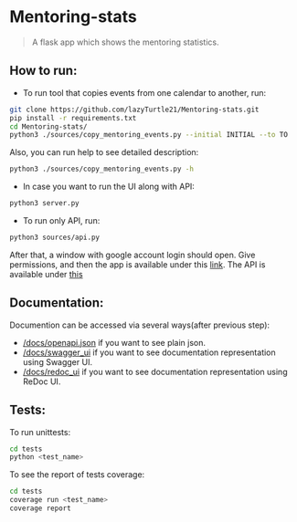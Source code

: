 # Mentoring-stats
> A flask app which shows the mentoring statistics.



## How to run:

* To run tool that copies events from one calendar to another, run:

```sh
git clone https://github.com/lazyTurtle21/Mentoring-stats.git
pip install -r requirements.txt
cd Mentoring-stats/
python3 ./sources/copy_mentoring_events.py --initial INITIAL --to TO
```
Also, you can run help to see detailed description:
```sh
python3 ./sources/copy_mentoring_events.py -h
```

* In case you want to run the UI along with API:

```sh
python3 server.py
```
* To run only API, run:
```sh
python3 sources/api.py
```


After that, a window with google account login should open. Give permissions, and then the app is available under this [link](http://127.0.0.1:5000/).
The API is available under [this](http://127.0.0.1:5000/api/v1)

## Documentation:
Documention can be accessed via several ways(after previous step):
* [/docs/openapi.json](http://127.0.0.1:5000/docs/openapi.json) if you want to see plain json.
* [/docs/swagger_ui](http://127.0.0.1:5000/docs/swagger_ui) if you want to see documentation representation using Swagger UI.
* [/docs/redoc_ui](http://127.0.0.1:5000/docs/redoc_ui) if you want to see documentation representation using ReDoc UI.

## Tests:
To run unittests: 
```sh
cd tests
python <test_name>
```
To see the report of tests coverage:
```sh
cd tests
coverage run <test_name>
coverage report
```
